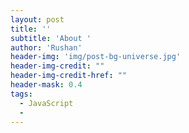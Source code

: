 ```yaml
---
layout: post
title: ''
subtitle: 'About '
author: 'Rushan'
header-img: 'img/post-bg-universe.jpg'
header-img-credit: ""
header-img-credit-href: ""
header-mask: 0.4
tags:
  - JavaScript
  -
---
```

